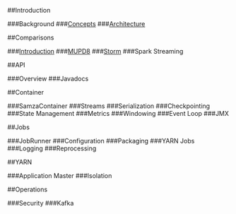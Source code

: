 ##Introduction

###Background
###[Concepts](./doc/concept.md)
###[Architecture](./doc/architecture.md)

##Comparisons

###[Introduction](./doc/comparison_introduction.md)
###[MUPD8](./doc/mupd8.md)
###[Storm](./doc/storm.md)
###Spark Streaming

##API

###Overview
###Javadocs


##Container

###SamzaContainer
###Streams
###Serialization
###Checkpointing
###State Management
###Metrics
###Windowing
###Event Loop
###JMX

##Jobs

###JobRunner
###Configuration
###Packaging
###YARN Jobs
###Logging
###Reprocessing

##YARN

###Application Master
###Isolation

##Operations

###Security
###Kafka
